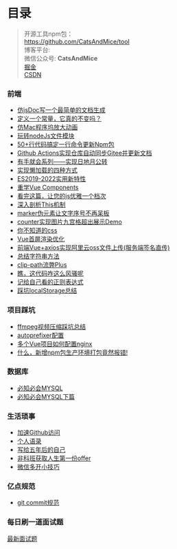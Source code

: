# 目录

> 开源工具npm包：  
> <a href="https://github.com/CatsAndMice/tool">https://github.com/CatsAndMice/tool</a>
> <br>
> 博客平台:
> <br />
> 微信公众号: **CatsAndMice**
> <br />
> <a href="https://juejin.cn/user/3350967174565198/posts">掘金</a>
>  <br />
> <a href="https://blog.csdn.net/qq_45472813?spm=1001.2100.3001.5343">CSDN</a>
>  <br />

### 前端
* <a href="https://github.com/CatsAndMice/Blog/issues/35">仿jsDoc写一个最简单的文档生成</a>
* <a href="https://github.com/CatsAndMice/Blog/issues/35">定义一个常量，它真的不变吗？</a>
* <a href="https://github.com/CatsAndMice/Blog/issues/36">仿Mac程序坞放大动画</a>
* <a href="https://github.com/CatsAndMice/Blog/issues/34">玩转nodeJs文件模块</a>
* <a href="https://github.com/CatsAndMice/Blog/issues/33">50+行代码搞定一行命令更新Npm包</a>
* <a href="https://github.com/CatsAndMice/Blog/issues/32">Github Actions实现仓库自动同步Gitee并更新文档</a>
* <a href="https://github.com/CatsAndMice/Blog/issues/28">有手就会系列——实现日地月公转</a>
* <a href="https://github.com/CatsAndMice/Blog/blob/main/%E5%89%8D%E7%AB%AF/%E5%AE%9E%E7%8E%B0%E6%87%92%E5%8A%A0%E8%BD%BD%E7%9A%84%E5%9B%9B%E7%A7%8D%E6%96%B9%E5%BC%8F.md">实现懒加载的四种方式</a>
* <a href="https://github.com/lihai-boop/Blog/blob/main/%E5%89%8D%E7%AB%AF/ES2019-2022%E5%AE%9E%E7%94%A8%E6%96%B0%E7%89%B9%E6%80%A7.md">ES2019-2022实用新特性</a>
* <a href="https://github.com/lihai-boop/Blog/blob/main/%E5%89%8D%E7%AB%AF/%E9%87%8D%E5%AD%A6Vue%20Components.md">重学Vue Components</a>
* <a href="https://github.com/lihai-boop/Blog/blob/main/%E5%89%8D%E7%AB%AF/%E7%9C%8B%E5%AE%8C%E8%BF%99%E7%AF%87%EF%BC%8C%E8%AE%A9%E6%82%A8%E7%9A%84js%E4%BC%98%E9%9B%85%E4%B8%80%E4%B8%AA%E6%A1%A3%E6%AC%A1.md">看完这篇，让您的js优雅一个档次</a>
* <a href="https://github.com/lihai-boop/Blog/blob/main/%E5%89%8D%E7%AB%AF/%E6%B7%B1%E5%85%A5%E5%89%96%E6%9E%90This%E6%9C%BA%E5%88%B6.md">深入剖析This机制</a>
* <a href="https://github.com/lihai-boop/Blog/blob/main/%E5%89%8D%E7%AB%AF/marker%E4%BC%AA%E5%85%83%E7%B4%A0%E8%AE%A9%E6%96%87%E5%AD%97%E5%BA%8F%E5%8F%B7%E4%B8%8D%E5%86%8D%E5%91%86%E6%9D%BF.md">marker伪元素让文字序号不再呆板</a>
* <a href="https://github.com/lihai-boop/Blog/blob/main/%E5%89%8D%E7%AB%AF/counter%E5%AE%9E%E7%8E%B0%E5%9B%BE%E7%89%87%E4%B9%9D%E5%AE%AB%E6%A0%BC%E8%B6%85%E5%87%BA%E5%B1%95%E7%A4%BADemo.md">counter实现图片九宫格超出展示Demo</a>
* <a href="https://github.com/lihai-boop/Blog/blob/main/%E5%89%8D%E7%AB%AF/%E4%BD%A0%E4%B8%8D%E7%9F%A5%E9%81%93%E7%9A%84css.md">你不知道的css</a>
* <a href="https://github.com/lihai-boop/Blog/blob/main/%E5%89%8D%E7%AB%AF/Vue%E9%A6%96%E5%B1%8F%E6%B8%B2%E6%9F%93%E4%BC%98%E5%8C%96.md">Vue首屏渲染优化</a>
* <a href="https://github.com/lihai-boop/Blog/blob/main/%E5%89%8D%E7%AB%AF/%E5%89%8D%E7%AB%AFVue%2Baxios%E5%AE%9E%E7%8E%B0%E9%98%BF%E9%87%8C%E4%BA%91oss%E6%96%87%E4%BB%B6%E4%B8%8A%E4%BC%A0(%E6%9C%8D%E5%8A%A1%E7%AB%AF%E7%AD%BE%E5%90%8D%E7%9B%B4%E4%BC%A0).md">前端Vue+axios实现阿里云oss文件上传(服务端签名直传)</a>
* <a href="https://github.com/lihai-boop/Blog/blob/main/%E5%89%8D%E7%AB%AF/%E6%80%BB%E7%BB%93%E5%AD%97%E7%AC%A6%E4%B8%B2%E6%96%B9%E6%B3%95.md">总结字符串方法</a>
* <a href="https://github.com/lihai-boop/Blog/blob/main/%E5%89%8D%E7%AB%AF/clip-path%E6%B5%81%E5%BC%8APlus.md">clip-path流弊Plus</a>
* <a href="https://github.com/lihai-boop/Blog/blob/main/%E5%89%8D%E7%AB%AF/%E7%9E%A7%EF%BC%8C%E8%BF%99%E4%BB%A3%E7%A0%81%E5%92%8B%E8%BF%99%E4%B9%88%E9%A3%8E%E9%AA%9A%E5%91%A2.md">瞧，这代码咋这么风骚呢</a>
* <a href="https://github.com/lihai-boop/Blog/blob/main/%E5%89%8D%E7%AB%AF/%E8%AE%B0%E7%BB%99%E8%87%AA%E5%B7%B1%E7%9C%8B%E7%9A%84%E6%AD%A3%E5%88%99%E8%A1%A8%E8%BE%BE%E5%BC%8F.md">记给自己看的正则表达式</a>
* <a href="https://github.com/lihai-boop/Blog/blob/main/%E5%89%8D%E7%AB%AF/%E8%B8%A9%E5%9D%91localStorage%E6%80%BB%E7%BB%93.md">踩坑localStorage总结</a>



### 项目踩坑  
* <a href="https://github.com/CatsAndMice/Blog/blob/main/%E5%89%8D%E7%AB%AF/ffmpeg%E8%A7%86%E9%A2%91%E5%8E%8B%E7%BC%A9%E8%B8%A9%E5%9D%91%E6%80%BB%E7%BB%93.md">ffmpeg视频压缩踩坑总结</a>
* <a href="https://github.com/CatsAndMice/Blog/blob/main/%E5%89%8D%E7%AB%AF/autoprefixer%E9%85%8D%E7%BD%AE.md">autoprefixer配置</a>
* <a href="https://github.com/lihai-boop/Blog/blob/main/%E5%89%8D%E7%AB%AF/%E5%A4%9A%E4%B8%AAVue%E9%A1%B9%E7%9B%AE%E5%A6%82%E4%BD%95%E9%85%8D%E7%BD%AEnginx.md">多个Vue项目如何配置nginx</a>
* <a href="https://github.com/lihai-boop/Blog/blob/main/%E5%89%8D%E7%AB%AF/%E4%BB%80%E4%B9%88%EF%BC%8C%E6%96%B0%E5%A2%9Enpm%E5%8C%85%E7%94%9F%E4%BA%A7%E7%8E%AF%E5%A2%83%E6%89%93%E5%8C%85%E7%AB%9F%E7%84%B6%E6%8A%A5%E9%94%99!.md">什么，新增npm包生产环境打包竟然报错!</a>


### 数据库
* <a href="https://github.com/lihai-boop/Blog/blob/main/%E6%95%B0%E6%8D%AE%E5%BA%93/%E5%BF%85%E7%9F%A5%E5%BF%85%E4%BC%9AMYSQL.md">必知必会MYSQL</a>
* <a href="https://github.com/lihai-boop/Blog/blob/main/%E6%95%B0%E6%8D%AE%E5%BA%93/%E5%BF%85%E7%9F%A5%E5%BF%85%E4%BC%9AMYSQL%E4%B8%8B%E7%AF%87.md">必知必会MYSQL下篇</a>

### 生活琐事  
* <a href="https://mp.weixin.qq.com/s?__biz=MzU3MzkwMjcyOA==&mid=2247483739&idx=1&sn=ce54f65e8b63694321ae574e6831cc1f&chksm=fd3bdbbcca4c52aa5822b8884e4c47db75c7071cc8514917f5200b99881da851e8da4e8eafc7#rd">加速Github访问</a>
* <a href="https://github.com/lihai-boop/Blog/blob/main/%E7%94%9F%E6%B4%BB%E7%90%90%E4%BA%8B/%E4%B8%AA%E4%BA%BA%E8%AF%AD%E5%BD%95.md">个人语录</a>
* <a href="https://github.com/CatsAndMice/Blog/issues/29">写给五年后的自己</a>
* <a href="https://github.com/lihai-boop/Blog/blob/main/%E7%94%9F%E6%B4%BB%E7%90%90%E4%BA%8B/%E9%9D%9E%E7%A7%91%E7%8F%AD%E8%8E%B7%E5%8F%96%E4%BA%BA%E7%94%9F%E7%AC%AC%E4%B8%80%E4%BB%BDoffer.md">非科班获取人生第一份offer</a>
* <a href="https://github.com/lihai-boop/Blog/blob/main/%E7%94%9F%E6%B4%BB%E7%90%90%E4%BA%8B/%E5%BE%AE%E4%BF%A1%E5%A4%9A%E5%BC%80%E5%B0%8F%E6%8A%80%E5%B7%A7.md">微信多开小技巧</a>

### 亿点规范
* <a href="https://github.com/lihai-boop/Blog/blob/main/%E8%A7%84%E8%8C%83/git%20commit%E8%A7%84%E8%8C%83.md">git commit规范</a>

### 每日刷一道面试题
<a href="https://github.com/lihai-boop/Blog/issues">最新面试题</a>
